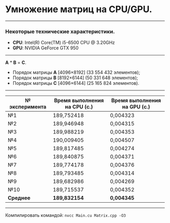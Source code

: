 <h1>Умножение матриц на CPU/GPU.</h1>

---
<h3>Некоторые технические характеристики.</h3>

- **CPU**: Intel(R) Core(TM) i5-6500 CPU @ 3.20GHz
- **GPU**: NVIDIA GeForce GTX 950

***
__A__ * __B__ = __C__.
* Порядок матрицы __A__ [4096×8192] (33 554 432 элементов);
* Порядок матрицы __B__ [8192×6144] (50 331 648 элементов);
* Порядок матрицы __C__ [4096×6144] (25 165 824 элементов).

---
№ эксперимента	|	Время выполнения на CPU (с.)	|	Время выполнения на GPU (с.)
---	|	---	|	---
№1	|	189,752418	|	0,004323
№2	|	189,946948	|	0,004315
№3	|	189,988219	|	0,004353
№4	|	190,009405	|	0,004507
№5	|	189,817485	|	0,004274
№6	|	189,840875	|	0,004371
№7	|	189,774178	|	0,004376
№8	|	189,793485	|	0,004314
№9	|	189,682986	|	0,004269
№10	|	189,715537	|	0,004352
**Среднее**	|	**189,832154**	|	**0,004345**

---
Компилировать командой:
`nvcc Main.cu Matrix.cpp -O3`
